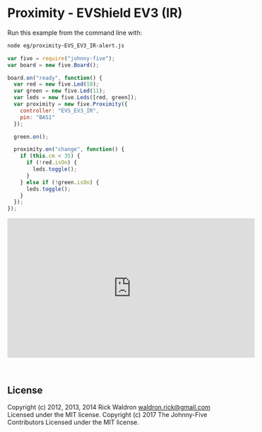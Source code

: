 <!--remove-start-->

# Proximity - EVShield EV3 (IR)

<!--remove-end-->








Run this example from the command line with:
```bash
node eg/proximity-EVS_EV3_IR-alert.js
```


```javascript
var five = require("johnny-five");
var board = new five.Board();

board.on("ready", function() {
  var red = new five.Led(10);
  var green = new five.Led(11);
  var leds = new five.Leds([red, green]);
  var proximity = new five.Proximity({
    controller: "EVS_EV3_IR",
    pin: "BAS1"
  });

  green.on();

  proximity.on("change", function() {
    if (this.cm < 35) {
      if (!red.isOn) {
        leds.toggle();
      }
    } else if (!green.isOn) {
      leds.toggle();
    }
  });
});

```





<iframe width="560" height="315" src="https://www.youtube.com/embed/3qLXcXSP87g" frameborder="0" allowfullscreen></iframe>



&nbsp;

<!--remove-start-->

## License
Copyright (c) 2012, 2013, 2014 Rick Waldron <waldron.rick@gmail.com>
Licensed under the MIT license.
Copyright (c) 2017 The Johnny-Five Contributors
Licensed under the MIT license.

<!--remove-end-->
